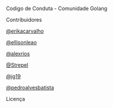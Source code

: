 Codigo de Conduta - Comunidade Golang

Contribuidores

[@erikacarvalho](https://github.com/erikacarvalho)

[@ellisonleao](https://github.com/ellisonleao)

[@alexrios](https://github.com/alexrios)

[@Strepel](https://github.com/Strepel)

[@jg19](https://github.com/jg10)

[@pedroalvesbatista](https://github.com/pedroalvesbatista)

Licença
